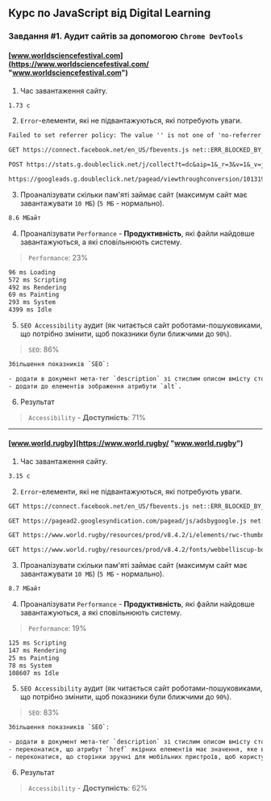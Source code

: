 ## Курс по JavaScript від Digital Learning

### Завдання #1. Аудит сайтів за допомогою `Chrome DevTools`

#### [www.worldsciencefestival.com](https://www.worldsciencefestival.com/ "www.worldsciencefestival.com")

1. Час завантаження сайту.

```txt
1.73 с
```

2. `Error`-елементи, які не підвантажуються, які потребують уваги.

```txt
Failed to set referrer policy: The value '' is not one of 'no-referrer', 'no-referrer-when-downgrade', 'origin', 'origin-when-cross-origin', 'same-origin', 'strict-origin', 'strict-origin-when-cross-origin', or 'unsafe-url'. The referrer policy has been left unchanged. | (index):1

GET https://connect.facebook.net/en_US/fbevents.js net::ERR_BLOCKED_BY_CLIENT | (index):258 

POST https://stats.g.doubleclick.net/j/collect?t=dc&aip=1&_r=3&v=1&_v=j87&tid=UA-22690893-1&cid=694106123.1603982883&jid=380140934&gjid=1157969452&_gid=2011809801.1603982883&_u=QCCAgUABCAAAAE~&z=1090089510 net::ERR_BLOCKED_BY_CLIENT | analytics.js:37 

https://googleads.g.doubleclick.net/pagead/viewthroughconversion/1013191057/?random=1603987388148&cv=9&fst=1603987388148&num=1&bg=ffffff&guid=ON&resp=GooglemKTybQhCsO&eid=376635471&u_h=1080&u_w=1920&u_ah=1040&u_aw=1920&u_cd=24&u_his=2&u_tz=120&u_java=false&u_nplug=3&u_nmime=4&gtm=2oaae2&sendb=1&ig=1&data=event%3Dgtag.config&frm=0&url=https%3A%2F%2Fwww.worldsciencefestival.com%2F&tiba=World%20Science%20Festival&hn=www.googleadservices.com&async=1&rfmt=3&fmt=4 net::ERR_BLOCKED_BY_CLIENT | conversion_async.js:34 
```

3. Проаналізувати скільки пам'яті займає сайт (максимум сайт має завантажувати `10 МБ`) (`5 МБ` - нормально).

```txt
8.6 МБайт
```

4. Проаналізувати `Performance` - **Продуктивність**, які файли найдовше завантажуються, а які сповільнюють систему.

> `Performance`: 23%

```txt
96 ms Loading
572 ms Scripting
492 ms Rendering
69 ms Painting
293 ms System
4399 ms Idle
```

5. `SEO Accessibility` аудит (як читається сайт роботами-пошуковиками, що потрібно змінити, щоб показники були ближчими до `90%`).

> `SEO`: 86%

```txt
Збільшення показників `SEO`:

- додати в документ мета-тег `description` зі стислим описом вмісту сторінки (мета-описи можуть бути включені в результати пошуку);
- додати до елементів зображення атрибути `alt`.
```

6. Результат 

> `Accessibility` - **Доступність**: 71% 

***

#### [www.world.rugby](https://www.world.rugby/ "www.world.rugby")

1. Час завантаження сайту.

```txt
3.15 с
```

2. `Error`-елементи, які не підвантажуються, які потребують уваги.

```txt
GET https://connect.facebook.net/en_US/fbevents.js net::ERR_BLOCKED_BY_CLIENT | (index):2740

GET https://pagead2.googlesyndication.com/pagead/js/adsbygoogle.js net::ERR_BLOCKED_BY_CLIENT | (index):2766

GET https://www.world.rugby/resources/prod/v8.4.2/i/elements/rwc-thumbnail-curve.png 403 | t-wr.css:1 

GET https://www.world.rugby/resources/prod/v8.4.2/fonts/webbelliscup-bold-webfont.woff net::ERR_ABORTED 403 | t-wr.css:1 
```

3. Проаналізувати скільки пам'яті займає сайт (максимум сайт має завантажувати `10 МБ`) (`5 МБ` - нормально).

```txt
8.7 МБайт
```

4. Проаналізувати `Performance` - **Продуктивність**, які файли найдовше завантажуються, а які сповільнюють систему.

> `Performance`: 19%

```txt
125 ms Scripting
147 ms Rendering
25 ms Painting
78 ms System
108607 ms Idle
```

5. `SEO Accessibility` аудит (як читається сайт роботами-пошуковиками, що потрібно змінити, щоб показники були ближчими до `90%`).

> `SEO`: 83%

```txt
Збільшення показників `SEO`:

- додати в документ мета-тег `description` зі стислим описом вмісту сторінки (мета-описи можуть бути включені в результати пошуку);
- переконатися, що атрибут `href` якірних елементів має значення, яке вказує на необхідні місця на сторінках сайту (пошукові системи можуть використовувати атрибути `href` у посиланнях для сканування вебсайтів);
- переконатися, що сторінки зручні для мобільних пристроїв, щоб користувачам не потрібно було масштабувати зображення (інтерактивні елементи, такі як кнопки та посилання, повинні бути достатньо великими (`48x48 px`) і мати достатньо місця навколо них, щоб їх було досить просто натискати, не перекриваючи інші елементи. 
```

6. Результат 

> `Accessibility` - **Доступність**: 62%
